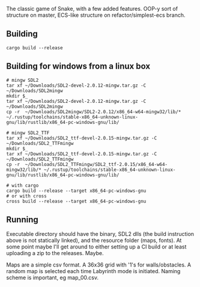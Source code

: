 The classic game of Snake, with a few added features. OOP-y sort of structure on
master, ECS-like structure on refactor/simplest-ecs branch.

## Building

```
cargo build --release
```

## Building for windows from a linux box

```
# mingw SDL2
tar xf ~/Downloads/SDL2-devel-2.0.12-mingw.tar.gz -C ~/Downloads/SDL2mingw
mkdir $_
tar xf ~/Downloads/SDL2-devel-2.0.12-mingw.tar.gz -C ~/Downloads/SDL2mingw
cp -r  ~/Downloads/SDL2mingw/SDL2-2.0.12/x86_64-w64-mingw32/lib/* ~/.rustup/toolchains/stable-x86_64-unknown-linux-gnu/lib/rustlib/x86_64-pc-windows-gnu/lib/

# mingw SDL2_TTF
tar xf ~/Downloads/SDL2_ttf-devel-2.0.15-mingw.tar.gz -C ~/Downloads/SDL2_TTFmingw
mkdir $_
tar xf ~/Downloads/SDL2_ttf-devel-2.0.15-mingw.tar.gz -C ~/Downloads/SDL2_TTFmingw
cp -r  ~/Downloads/SDL2_TTFmingw/SDL2_ttf-2.0.15/x86_64-w64-mingw32/lib/* ~/.rustup/toolchains/stable-x86_64-unknown-linux-gnu/lib/rustlib/x86_64-pc-windows-gnu/lib/

# with cargo
cargo build --release --target x86_64-pc-windows-gnu
# or with cross
cross build --release --target x86_64-pc-windows-gnu
```

## Running

Executable directory should have the binary, SDL2 dlls (the build instruction above is not
statically linked), and the resource folder (maps, fonts). At some point maybe I'll get around to
either setting up a CI build or at least uploading a zip to the releases. Maybe.

Maps are a simple csv format. A 36x36 grid with '1's for walls/obstacles. A random map is selected
each time Labyrinth mode is initiated. Naming scheme is important, eg map_00.csv.
